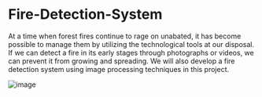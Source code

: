 # Fire-Detection-System
At a time when forest fires continue to rage on unabated, it has become possible to manage them by utilizing the technological tools at our disposal. If we can detect a fire in its early stages through photographs or videos, we can prevent it from growing and spreading. We will also develop a fire detection system using image processing techniques in this project.
 
 
![image](https://user-images.githubusercontent.com/59453560/234350667-97ab9364-6b04-43dc-ab34-08a16e7449ad.png)
